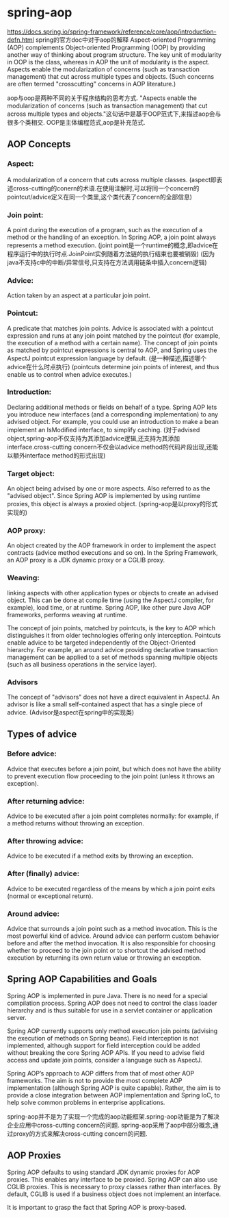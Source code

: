 # spring-aop

https://docs.spring.io/spring-framework/reference/core/aop/introduction-defn.html
spring的官方doc中对于aop的解释
Aspect-oriented Programming (AOP) complements Object-oriented Programming (OOP) by providing another way of thinking about program structure. 
The key unit of modularity in OOP is the class, whereas in AOP the unit of modularity is the aspect. 
Aspects enable the modularization of concerns (such as transaction management) that cut across multiple types and objects. (Such concerns are often termed "crosscutting" concerns in AOP literature.)

aop与oop是两种不同的关于程序结构的思考方式.
"Aspects enable the modularization of concerns (such as transaction management) that cut across multiple types and objects."这句话中是基于OOP范式下,来描述aop会与很多个类相交.
OOP是主体编程范式,aop是补充范式.



## AOP Concepts

### Aspect: 
A modularization of a concern that cuts across multiple classes.
(aspect即表述cross-cutting的conern的术语.在使用注解时,可以将同一个concern的pointcut/advice定义在同一个类里,这个类代表了concern的全部信息)

### Join point: 
A point during the execution of a program, such as the execution of a method or the handling of an exception. 
In Spring AOP, a join point always represents a method execution.
(joint point是一个runtime的概念,即advice在程序运行中的执行时点.JoinPoint实例随着方法链的执行结束也要被销毁)
(因为java不支持c中的中断/异常信号,只支持在方法调用链条中插入concern逻辑)

### Advice: 
Action taken by an aspect at a particular join point.

### Pointcut: 
A predicate that matches join points. 
Advice is associated with a pointcut expression and runs at any join point matched by the pointcut (for example, the execution of a method with a certain name). 
The concept of join points as matched by pointcut expressions is central to AOP, and Spring uses the AspectJ pointcut expression language by default.
(是一种描述,描述哪个advice在什么时点执行)
(pointcuts determine join points of interest, and thus enable us to control when advice executes.)

### Introduction: 
Declaring additional methods or fields on behalf of a type.
Spring AOP lets you introduce new interfaces (and a corresponding implementation) to any advised object. 
For example, you could use an introduction to make a bean implement an IsModified interface, to simplify caching.
(对于advised object,spring-aop不仅支持为其添加advice逻辑,还支持为其添加interface.cross-cutting concern不仅会以advice method的代码片段出现,还能以额外interface method的形式出现)

### Target object: 
An object being advised by one or more aspects. 
Also referred to as the "advised object". Since Spring AOP is implemented by using runtime proxies, this object is always a proxied object.
(spring-aop是以proxy的形式实现的)

### AOP proxy: 
An object created by the AOP framework in order to implement the aspect contracts (advice method executions and so on). 
In the Spring Framework, an AOP proxy is a JDK dynamic proxy or a CGLIB proxy.

### Weaving: 
linking aspects with other application types or objects to create an advised object. 
This can be done at compile time (using the AspectJ compiler, for example), load time, or at runtime. 
Spring AOP, like other pure Java AOP frameworks, performs weaving at runtime.

The concept of join points, matched by pointcuts, is the key to AOP which distinguishes it from older technologies offering only interception. 
Pointcuts enable advice to be targeted independently of the Object-Oriented hierarchy. 
For example, an around advice providing declarative transaction management can be applied to a set of methods spanning multiple objects (such as all business operations in the service layer).


### Advisors
The concept of "advisors" does not have a direct equivalent in AspectJ.
An advisor is like a small self-contained aspect that has a single piece of advice.
(Advisor是aspect在spring中的实现类)


## Types of advice

### Before advice: 
Advice that executes before a join point, but which does not have the ability to prevent execution flow proceeding to the join point (unless it throws an exception).

### After returning advice: 
Advice to be executed after a join point completes normally: for example, if a method returns without throwing an exception.

### After throwing advice: 
Advice to be executed if a method exits by throwing an exception.

### After (finally) advice: 
Advice to be executed regardless of the means by which a join point exits (normal or exceptional return).

### Around advice: 
Advice that surrounds a join point such as a method invocation. 
This is the most powerful kind of advice. Around advice can perform custom behavior before and after the method invocation. 
It is also responsible for choosing whether to proceed to the join point or to shortcut the advised method execution by returning its own return value or throwing an exception.


## Spring AOP Capabilities and Goals

Spring AOP is implemented in pure Java. There is no need for a special compilation process. 
Spring AOP does not need to control the class loader hierarchy and is thus suitable for use in a servlet container or application server.

Spring AOP currently supports only method execution join points (advising the execution of methods on Spring beans). 
Field interception is not implemented, although support for field interception could be added without breaking the core Spring AOP APIs. 
If you need to advise field access and update join points, consider a language such as AspectJ.

Spring AOP’s approach to AOP differs from that of most other AOP frameworks. 
The aim is not to provide the most complete AOP implementation (although Spring AOP is quite capable). 
Rather, the aim is to provide a close integration between AOP implementation and Spring IoC, to help solve common problems in enterprise applications.

spring-aop并不是为了实现一个完成的aop功能框架.spring-aop功能是为了解决企业应用中cross-cutting concern的问题.
spring-aop采用了aop中部分概念,通过proxy的方式来解决cross-cutting concern的问题.

## AOP Proxies
Spring AOP defaults to using standard JDK dynamic proxies for AOP proxies. This enables any interface to be proxied.
Spring AOP can also use CGLIB proxies. This is necessary to proxy classes rather than interfaces. By default, CGLIB is used if a business object does not implement an interface.

It is important to grasp the fact that Spring AOP is proxy-based. 




